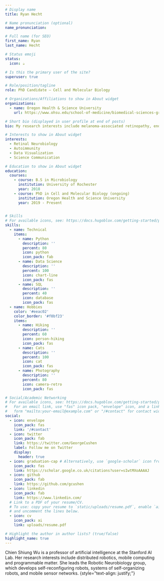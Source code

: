 ```yaml
---
# Display name
title: Ryan Hecht

# Name pronunciation (optional)
name_pronunciation: 

# Full name (for SEO)
first_name: Ryan
last_name: Hecht

# Status emoji
status:
  icon: ☕️

# Is this the primary user of the site?
superuser: true

# Role/position/tagline
role: PhD Candidate – Cell and Molecular Biology

# Organizations/Affiliations to show in About widget
organizations:
  - name: Oregon Health & Science University
    url: https://www.ohsu.edu/school-of-medicine/biomedical-sciences-graduate-program

# Short bio (displayed in user profile at end of posts)
bio: My research interests include melanoma-associated retinopathy, endocytosis, and autoimmunity 

# Interests to show in About widget
interests:
  - Retinal Neurobiology
  - Autoimmunity
  - Data Visualization
  - Science Communication

# Education to show in About widget
education:
  courses:
    - course: B.S in Microbiology
      institution: University of Rochester
      year: 2018
    - course: PhD in Cell and Molecular Biology (ongoing)
      institution: Oregon Health and Science University
      year: 2019 - Present
    

# Skills
# For available icons, see: https://docs.hugoblox.com/getting-started/page-builder/#icons
skills:
  - name: Technical
    items:
      - name: Python
        description: ''
        percent: 80
        icon: python
        icon_pack: fab
      - name: Data Science
        description: ''
        percent: 100
        icon: chart-line
        icon_pack: fas
      - name: SQL
        description: ''
        percent: 40
        icon: database
        icon_pack: fas
  - name: Hobbies
    color: '#eeac02'
    color_border: '#f0bf23'
    items:
      - name: Hiking
        description: ''
        percent: 60
        icon: person-hiking
        icon_pack: fas
      - name: Cats
        description: ''
        percent: 100
        icon: cat
        icon_pack: fas
      - name: Photography
        description: ''
        percent: 80
        icon: camera-retro
        icon_pack: fas

# Social/Academic Networking
# For available icons, see: https://docs.hugoblox.com/getting-started/page-builder/#icons
#   For an email link, use "fas" icon pack, "envelope" icon, and a link in the
#   form "mailto:your-email@example.com" or "/#contact" for contact widget.
social:
  - icon: envelope
    icon_pack: fas
    link: '/#contact'
  - icon: twitter
    icon_pack: fab
    link: https://twitter.com/GeorgeCushen
    label: Follow me on Twitter
    display:
      header: true
  - icon: graduation-cap # Alternatively, use `google-scholar` icon from `ai` icon pack
    icon_pack: fas
    link: https://scholar.google.co.uk/citations?user=sIwtMXoAAAAJ
  - icon: github
    icon_pack: fab
    link: https://github.com/gcushen
  - icon: linkedin
    icon_pack: fab
    link: https://www.linkedin.com/
  # Link to a PDF of your resume/CV.
  # To use: copy your resume to `static/uploads/resume.pdf`, enable `ai` icons in `params.yaml`,
  # and uncomment the lines below.
  - icon: cv
    icon_pack: ai
    link: uploads/resume.pdf

# Highlight the author in author lists? (true/false)
highlight_name: true
---
```


Chien Shiung Wu is a professor of artificial intelligence at the Stanford AI Lab. Her research interests include distributed robotics, mobile computing and programmable matter. She leads the Robotic Neurobiology group, which develops self-reconfiguring robots, systems of self-organizing robots, and mobile sensor networks.
{style="text-align: justify;"}


[def]: https://www.ohsu.edu/school-of-medicine/biomedical-sciences-graduate-program